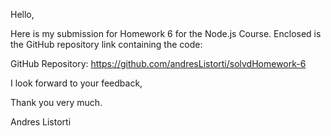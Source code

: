 Hello,

Here is my submission for Homework 6 for the Node.js Course. Enclosed is the GitHub repository link containing the code:

GitHub Repository: https://github.com/andresListorti/solvdHomework-6

I look forward to your feedback,

Thank you very much.

Andres Listorti
